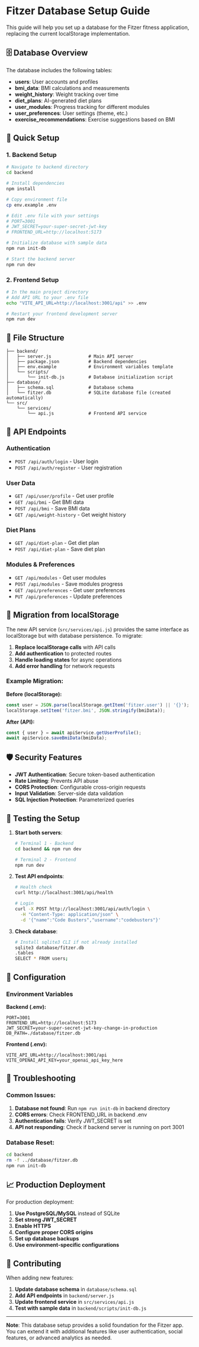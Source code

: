# Fitzer Database Setup Guide

This guide will help you set up a database for the Fitzer fitness application, replacing the current localStorage implementation.

## 🗄️ Database Overview

The database includes the following tables:
- **users**: User accounts and profiles
- **bmi_data**: BMI calculations and measurements
- **weight_history**: Weight tracking over time
- **diet_plans**: AI-generated diet plans
- **user_modules**: Progress tracking for different modules
- **user_preferences**: User settings (theme, etc.)
- **exercise_recommendations**: Exercise suggestions based on BMI

## 🚀 Quick Setup

### 1. Backend Setup

```bash
# Navigate to backend directory
cd backend

# Install dependencies
npm install

# Copy environment file
cp env.example .env

# Edit .env file with your settings
# PORT=3001
# JWT_SECRET=your-super-secret-jwt-key
# FRONTEND_URL=http://localhost:5173

# Initialize database with sample data
npm run init-db

# Start the backend server
npm run dev
```

### 2. Frontend Setup

```bash
# In the main project directory
# Add API URL to your .env file
echo "VITE_API_URL=http://localhost:3001/api" >> .env

# Restart your frontend development server
npm run dev
```

## 📁 File Structure

```
├── backend/
│   ├── server.js              # Main API server
│   ├── package.json           # Backend dependencies
│   ├── env.example            # Environment variables template
│   └── scripts/
│       └── init-db.js         # Database initialization script
├── database/
│   ├── schema.sql             # Database schema
│   └── fitzer.db              # SQLite database file (created automatically)
└── src/
    └── services/
        └── api.js             # Frontend API service
```

## 🔧 API Endpoints

### Authentication
- `POST /api/auth/login` - User login
- `POST /api/auth/register` - User registration

### User Data
- `GET /api/user/profile` - Get user profile
- `GET /api/bmi` - Get BMI data
- `POST /api/bmi` - Save BMI data
- `GET /api/weight-history` - Get weight history

### Diet Plans
- `GET /api/diet-plan` - Get diet plan
- `POST /api/diet-plan` - Save diet plan

### Modules & Preferences
- `GET /api/modules` - Get user modules
- `POST /api/modules` - Save modules progress
- `GET /api/preferences` - Get user preferences
- `PUT /api/preferences` - Update preferences

## 🔄 Migration from localStorage

The new API service (`src/services/api.js`) provides the same interface as localStorage but with database persistence. To migrate:

1. **Replace localStorage calls** with API calls
2. **Add authentication** to protected routes
3. **Handle loading states** for async operations
4. **Add error handling** for network requests

### Example Migration:

**Before (localStorage):**
```javascript
const user = JSON.parse(localStorage.getItem('fitzer.user') || '{}');
localStorage.setItem('fitzer.bmi', JSON.stringify(bmiData));
```

**After (API):**
```javascript
const { user } = await apiService.getUserProfile();
await apiService.saveBmiData(bmiData);
```

## 🛡️ Security Features

- **JWT Authentication**: Secure token-based authentication
- **Rate Limiting**: Prevents API abuse
- **CORS Protection**: Configurable cross-origin requests
- **Input Validation**: Server-side data validation
- **SQL Injection Protection**: Parameterized queries

## 🧪 Testing the Setup

1. **Start both servers**:
   ```bash
   # Terminal 1 - Backend
   cd backend && npm run dev
   
   # Terminal 2 - Frontend
   npm run dev
   ```

2. **Test API endpoints**:
   ```bash
   # Health check
   curl http://localhost:3001/api/health
   
   # Login
   curl -X POST http://localhost:3001/api/auth/login \
     -H "Content-Type: application/json" \
     -d '{"name":"Code Busters","username":"codebusters"}'
   ```

3. **Check database**:
   ```bash
   # Install sqlite3 CLI if not already installed
   sqlite3 database/fitzer.db
   .tables
   SELECT * FROM users;
   ```

## 🔧 Configuration

### Environment Variables

**Backend (.env):**
```env
PORT=3001
FRONTEND_URL=http://localhost:5173
JWT_SECRET=your-super-secret-jwt-key-change-in-production
DB_PATH=./database/fitzer.db
```

**Frontend (.env):**
```env
VITE_API_URL=http://localhost:3001/api
VITE_OPENAI_API_KEY=your_openai_api_key_here
```

## 🚨 Troubleshooting

### Common Issues:

1. **Database not found**: Run `npm run init-db` in backend directory
2. **CORS errors**: Check FRONTEND_URL in backend .env
3. **Authentication fails**: Verify JWT_SECRET is set
4. **API not responding**: Check if backend server is running on port 3001

### Database Reset:
```bash
cd backend
rm -f ../database/fitzer.db
npm run init-db
```

## 📈 Production Deployment

For production deployment:

1. **Use PostgreSQL/MySQL** instead of SQLite
2. **Set strong JWT_SECRET**
3. **Enable HTTPS**
4. **Configure proper CORS origins**
5. **Set up database backups**
6. **Use environment-specific configurations**

## 🤝 Contributing

When adding new features:

1. **Update database schema** in `database/schema.sql`
2. **Add API endpoints** in `backend/server.js`
3. **Update frontend service** in `src/services/api.js`
4. **Test with sample data** in `backend/scripts/init-db.js`

---

**Note**: This database setup provides a solid foundation for the Fitzer app. You can extend it with additional features like user authentication, social features, or advanced analytics as needed.
